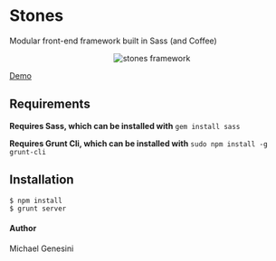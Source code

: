 Stones
======

Modular front-end framework built in Sass (and Coffee)

<p align="center">
  <img src="https://copy.com/H717QhjtU7PhmYNt" alt="stones framework"/>
</p>

[Demo](http://michaelgenesini.github.io/stones)



## Requirements

**Requires Sass, which can be installed with** `gem install sass`

**Requires Grunt Cli, which can be installed with** `sudo npm install -g grunt-cli`


## Installation
```
$ npm install
$ grunt server
```

#### Author
Michael Genesini
